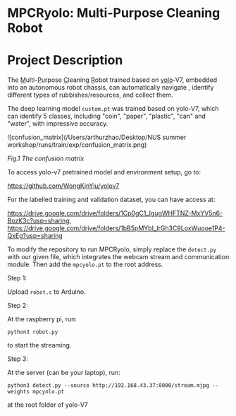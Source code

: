# MPCRyolo: Multi-Purpose Cleaning Robot

# Project Description

The <u>M</u>ulti-<u>P</u>urpose <u>C</u>leaning <u>R</u>obot trained based on <u>yolo</u>-V7, embedded into an autonomous robot chassis, can automatically navigate , identify different types of rubbishes/resources, and collect them.

The deep learning model `custom.pt` was trained based on yolo-V7, which can identify 5 classes, including "coin", "paper", "plastic", "can" and "water", with impressive accuracy.

![confusion_matrix](/Users/arthurzhao/Desktop/NUS summer workshop/runs/train/exp/confusion_matrix.png)

*Fig.1 The confusion matrix*

To access yolo-v7 pretrained model and environment setup, go to:

https://github.com/WongKinYiu/yolov7



For the labelled training and validation dataset, you can have access at:

https://drive.google.com/drive/folders/1Cp0gC1_IgugWHFTNZ-MxYV5n6-BozK3c?usp=sharing, https://drive.google.com/drive/folders/1bB5pMYbI_IrGh3C9LoxWuooe1P4-QxEg?usp=sharing



To modify the repository to run MPCRyolo, simply replace the `detect.py` with our given file, which integrates the webcam stream and communication module. Then add the `mpcyolo.pt` to the root address.



Step 1: 

Upload `robot.c` to Arduino.

Step 2:

At the raspberry pi, run:

`python3 robot.py `

to start the streaming.

Step 3:

At the server (can be your laptop), run:

`python3 detect.py --source http://192.168.43.37:8000/stream.mjpg --weights mpcyolo.pt`

at the root folder of yolo-V7 
